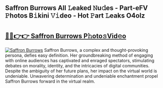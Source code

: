 ## Saffron Burrows All 𝙻eaked 𝙽u𝚍es - Part-eFV 𝙿hotos B𝚒kini 𝚅𝚒deo - Hot 𝙿art 𝙻eaks O4olz

# <h2><a href="http://ld1g5v.urlbe.top/?page=Saffron+Burrows">🔗🔗👉👉 Saffron Burrows P𝚑oto𝚜Vid𝚎o</a></h2>

[![Saffron Burrows](https://i.imgur.com/eBuTRDB.gif)](http://ld1g5v.urlbe.top/?page=Saffron+Burrows)
Saffron Burrows, a complex and thought-provoking persona, defies easy definition. Her groundbreaking method of engaging with online audiences has captivated and enraged spectators, stimulating debates on morality, identity, and the intricacies of digital communities. Despite the ambiguity of her future plans, her impact on the virtual world is undeniable. Unwavering determination and undeniable enchantment propel Saffron Burrows forward in the virtual realm.
